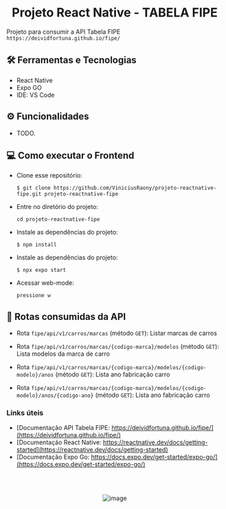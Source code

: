 <h1 align="center">Projeto React Native - TABELA FIPE</h1>

Projeto para consumir a API Tabela FIPE ```https://deividfortuna.github.io/fipe/```

## 🛠️ Ferramentas e Tecnologias

- React Native
- Expo GO
- IDE: VS Code


## ⚙ Funcionalidades

- TODO.


## 💻 Como executar o Frontend

- Clone esse repositório:

  ```$ git clone https://github.com/ViniciusRaony/projeto-reactnative-fipe.git projeto-reactnative-fipe```

- Entre no diretório do projeto: 

  ```cd projeto-reactnative-fipe```

- Instale as dependências do projeto:

  ```$ npm install```

- Instale as dependências do projeto:

  ```$ npx expo start```

- Acessar web-mode:
 
  ```pressione w```
  
  
## 🚉 Rotas consumidas da API

- Rota ```fipe/api/v1/carros/marcas``` (método ```GET```): Listar marcas de carros

- Rota ```fipe/api/v1/carros/marcas/{codigo-marca}/modelos``` (método ```GET```): Lista modelos da marca de carro

- Rota ```fipe/api/v1/carros/marcas/{codigo-marca}/modelos/{codigo-modelo}/anos``` (método ```GET```): Lista ano fabricação carro

- Rota ```fipe/api/v1/carros/marcas/{codigo-marca}/modelos/{codigo-modelo}/anos/{codigo-ano}``` (método ```GET```): Lista ano fabricação carro


### Links úteis

- [Documentação API Tabela FIPE: https://deividfortuna.github.io/fipe/](https://deividfortuna.github.io/fipe/)
- [Documentação React Native: https://reactnative.dev/docs/getting-started](https://reactnative.dev/docs/getting-started)
- [Documentação Expo Go: https://docs.expo.dev/get-started/expo-go/](https://docs.expo.dev/get-started/expo-go/)

<br>
<br>
<p align="center">
  <img src="https://github.com/ViniciusRaony/projeto-reactnative-fipe/assets/100242220/860d934d-d8f6-4ea7-a603-6c8461d99d79" alt="image">
</p>


